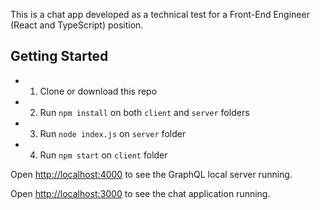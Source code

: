 This is a chat app developed as a technical test for a Front-End Engineer (React and TypeScript) position.

## Getting Started

- 1. Clone or download this repo
- 2. Run `npm install` on both `client` and `server` folders
- 3. Run `node index.js` on `server` folder
- 4. Run `npm start` on `client` folder

Open [http://localhost:4000](http://localhost:4000) to see the GraphQL local server running.

Open [http://localhost:3000](http://localhost:3000) to see the chat application running.

